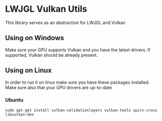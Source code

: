 # LWJGL Vulkan Utils
This library serves as an abstraction for LWJGL and Vulkan

## Using on Windows
Make sure your GPU supports Vulkan and you have the latest drivers. If supported, Vulkan should be already present.

## Using on Linux
In order to run it on linux make sure you have these packages installed. Make sure also that your GPU drivers are up-to-date

### Ubuntu

`sudo apt-get install vulkan-validationlayers vulkan-tools spirv-cross libvulkan-dev`